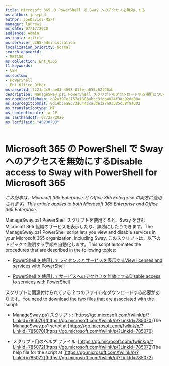 ```yaml
---
title: Microsoft 365 の PowerShell で Sway へのアクセスを無効にする
ms.author: josephd
author: JoeDavies-MSFT
manager: laurawi
ms.date: 07/17/2020
audience: Admin
ms.topic: article
ms.service: o365-administration
localization_priority: Normal
search.appverid:
- MET150
ms.collection: Ent_O365
f1.keywords:
- CSH
ms.custom:
- PowerShell
- Ent_Office_Other
ms.assetid: 7221a4c9-ae03-4598-81fe-a655c02f40ab
description: ManageSway.ps1 PowerShell スクリプトをダウンロードする場所について説明します。これにより、Microsoft 365 組織の Sway へのアクセスを無効にすることができます。
ms.openlocfilehash: d02a197e2767a1883abcc8fcb4074f3ac92de88a
ms.sourcegitcommit: 0d1ebcea8c73a644cca3de127a93385c58f9a302
ms.translationtype: MT
ms.contentlocale: ja-JP
ms.lasthandoff: 07/22/2020
ms.locfileid: "45230703"
---
```

# <a name="disable-access-to-sway-with-powershell-for-microsoft-365"></a><span data-ttu-id="8a4ad-103">Microsoft 365 の PowerShell で Sway へのアクセスを無効にする</span><span class="sxs-lookup"><span data-stu-id="8a4ad-103">Disable access to Sway with PowerShell for Microsoft 365</span></span>

<span data-ttu-id="8a4ad-104">*この記事は、Microsoft 365 Enterprise と Office 365 Enterprise の両方に適用されます。*</span><span class="sxs-lookup"><span data-stu-id="8a4ad-104">*This article applies to both Microsoft 365 Enterprise and Office 365 Enterprise.*</span></span>

<span data-ttu-id="8a4ad-105">ManageSway.ps1 PowerShell スクリプトを使用すると、Sway を含む Microsoft 365 組織のサービスを表示したり、無効にしたりできます。</span><span class="sxs-lookup"><span data-stu-id="8a4ad-105">The ManageSway.ps1 PowerShell script lets you view and disable services in your Microsoft 365 organization, including Sway.</span></span> <span data-ttu-id="8a4ad-106">このスクリプトは、以下のトピックで説明する手順を自動化します。</span><span class="sxs-lookup"><span data-stu-id="8a4ad-106">This script automates the procedures that are described in the following topics:</span></span>
  
- [<span data-ttu-id="8a4ad-107">PowerShell を使用してライセンスとサービスを表示する</span><span class="sxs-lookup"><span data-stu-id="8a4ad-107">View licenses and services with PowerShell</span></span>](view-licenses-and-services-with-office-365-powershell.md)
    
- [<span data-ttu-id="8a4ad-108">PowerShell を使用してサービスへのアクセスを無効にする</span><span class="sxs-lookup"><span data-stu-id="8a4ad-108">Disable access to services with PowerShell</span></span>](disable-access-to-services-with-office-365-powershell.md)
    
<span data-ttu-id="8a4ad-109">スクリプトに関連付けられている 2 つのファイルをダウンロードする必要があります。</span><span class="sxs-lookup"><span data-stu-id="8a4ad-109">You need to download the two files that are associated with the script:</span></span>
  
- <span data-ttu-id="8a4ad-110">ManageSway.ps1 スクリプト: [https://go.microsoft.com/fwlink/p/?LinkId=785070](https://go.microsoft.com/fwlink/p/?LinkId=785070)</span><span class="sxs-lookup"><span data-stu-id="8a4ad-110">The ManageSway.ps1 script at [https://go.microsoft.com/fwlink/p/?LinkId=785070](https://go.microsoft.com/fwlink/p/?LinkId=785070)</span></span>
    
- <span data-ttu-id="8a4ad-111">スクリプト用のヘルプ ファイル: [https://go.microsoft.com/fwlink/p/?LinkId=785072](https://go.microsoft.com/fwlink/p/?LinkId=785072)</span><span class="sxs-lookup"><span data-stu-id="8a4ad-111">The help file for the script at [https://go.microsoft.com/fwlink/p/?LinkId=785072](https://go.microsoft.com/fwlink/p/?LinkId=785072)</span></span>
    

